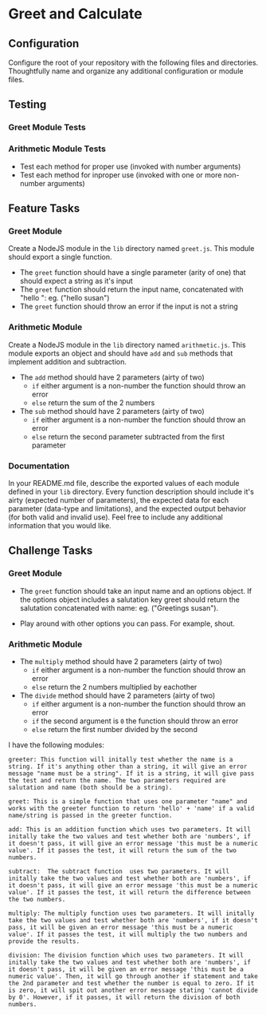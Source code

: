 # Greet and Calculate

## Configuration

Configure the root of your repository with the following files and directories.
Thoughtfully name and organize any additional configuration or module files.

<!-- * **README.md** - contains your documentation -->
<!-- * **.gitignore** - contains a `.gitignore` file -->
<!-- * **.eslintrc** - contains the course linter configuration
* **.travis.yml** - contains your travis testing instructions -->
<!-- * **package.json** - contains npm package config  -->
  <!-- * jest and eslint must be dependencies
  * create a `lint` script for running eslint `"lint": "eslint **/.js"`
  * create a `test` script for running tests -->
<!-- * **lib/** - contains module definitions -->
<!-- * **__test__/** - contains unit tests -->

## Testing

### Greet Module Tests

<!-- * Write a test that expects the greet module to throw an error when you supply non-string values
* Write a test the expects the greet module to return `'hello world'`
  * This should happen when invoked with `'world'` as the first argument -->

### Arithmetic Module Tests

* Test each method for proper use (invoked with number arguments)
* Test each method for inproper use (invoked with one or more non-number arguments)

## Feature Tasks

### Greet Module

Create a NodeJS module in the `lib` directory named `greet.js`.  This module should export a single function.
* The `greet` function should have a single parameter (arity of one) that should expect a string as it's input
* The `greet` function should return the input name, concatenated with "hello ": eg. ("hello susan")
* The `greet` function should throw an error if the input is not a string

### Arithmetic Module

Create a NodeJS module in the `lib` directory named `arithmetic.js`. This module exports an object and should have
`add` and `sub` methods that implement addition and subtraction.

* The `add` method should have 2 parameters (airty of two)
  * `if` either argument is a non-number the function should throw an error
  * `else` return the sum of the 2 numbers
* The `sub` method should have 2 parameters (airty of two)
  * `if` either argument is a non-number the function should throw an error
  * `else` return the second parameter subtracted from the first parameter

### Documentation

In your README.md file, describe the exported values of each module defined in your `lib` directory. Every function
description should include it's airty (expected number of parameters), the expected data for each parameter
(data-type and limitations), and the expected output behavior (for both valid and invalid use). Feel free to include
any additional information that you would like.

## Challenge Tasks

### Greet Module

* The `greet` function should take an input name and an options object. If the options object includes a salutation key
greet should return the salutation concatenated with name: eg. ("Greetings susan").

* Play around with other options you can pass. For example, shout.

### Arithmetic Module

* The `multiply` method should have 2 parameters (airty of two)
  * `if` either argument is a non-number the function should throw an error
  * `else` return the 2 numbers multiplied by eachother
* The `divide` method should have 2 parameters (airty of two)
  * `if` either argument is a non-number the function should throw an error
  * `if` the second argument is `0` the function should throw an error
  * `else` return the first number divided by the second


I have the following modules:

    greeter: This function will initally test whether the name is a string. If it's anything other than a string, it will give an error message "name must be a string". If it is a string, it will give pass the test and return the name. The two parameters required are salutation and name (both should be a string).

    greet: This is a simple function that uses one parameter "name" and works with the greeter function to return 'hello' + 'name' if a valid name/string is passed in the greeter function.

    add: This is an addition function which uses two parameters. It will initally take the two values and test whether both are 'numbers', if it doesn't pass, it will give an error message 'this must be a numeric value'. If it passes the test, it will return the sum of the two numbers.

    subtract:  The subtract function  uses two parameters. It will initally take the two values and test whether both are 'numbers', if it doesn't pass, it will give an error message 'this must be a numeric value'. If it passes the test, it will return the difference between the two numbers.

    multiply: The multiply function uses two parameters. It will initally take the two values and test whether both are 'numbers', if it doesn't pass, it will be given an error message 'this must be a numeric value'. If it passes the test, it will multiply the two numbers and provide the results.

    division: The division function which uses two parameters. It will initally take the two values and test whether both are 'numbers', if it doesn't pass, it will be given an error message 'this must be a numeric value'. Then, it will go through another if statement and take the 2nd parameter and test whether the number is equal to zero. If it is zero, it will spit out another error message stating 'cannot divide by 0'. However, if it passes, it will return the division of both numbers. 
    